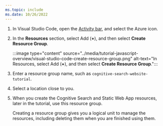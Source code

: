 ```yaml
---
ms.topic: include
ms.date: 10/26/2022
---
```


1. In Visual Studio Code, open the [Activity bar](https://code.visualstudio.com/docs/getstarted/userinterface), and select the Azure icon. 
1. In the **Resources** section, select Add (**+**), and then select **Create Resource Group**.

    :::image type="content" source="../media/tutorial-javascript-overview/visual-studio-code-create-resource-group.png" alt-text="In Resources, select Add (**+**), and then select **Create Resource Group**.":::
1. Enter a resource group name, such as `cognitive-search-website-tutorial`. 
1. Select a location close to you.
1. When you create the Cognitive Search and Static Web App resources, later in the tutorial, use this resource group. 

    Creating a resource group gives you a logical unit to manage the resources, including deleting them when you are finished using them.